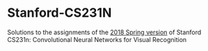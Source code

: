 # Stanford-CS231N
Solutions to the assignments of the [2018 Spring version](http://cs231n.stanford.edu/2018/) of Stanford CS231n: Convolutional Neural Networks for Visual Recognition
